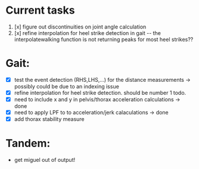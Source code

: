 # Current tasks
1. [x] figure out discontinuities on joint angle calculation
2. [x] refine interpolation for heel strike detection in gait -- the interpolatewalking function is not returning peaks for most heel strikes??
# Gait:
- [x] test the event detection (RHS,LHS,...) for the distance measurements -> possibly could be due to an indexing issue
- [x] refine interpolation for heel strike detection. should be number 1 todo.
- [x] need to include x and y in pelvis/thorax acceleration calculations -> done
- [x] need to apply LPF to to acceleration/jerk calaculations -> done
- [x] add thorax stability measure
# Tandem:
- get miguel out of output!
